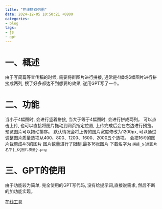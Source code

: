 ```yaml
---
title: "在线拼双列图"
date: 2024-12-05 10:50:21 +0800
categories:
- blog
tags: 
- js
- gpt
---
```


# 一、概述
由于写简篇等宣传稿的时候, 需要将群图片进行拼接, 通常是4幅或6幅图片进行拼接成两列, 搜了好多都达不到想要的效果, 遂用GPT写了一个。
# 二、功能
当小于4幅图时, 会进行竖着拼接, 当大于等于4幅图时, 会进行拼成两列。
可以点击上传, 也可以直接将图片拖动到网页指定位置, 上传完成后会在右边进行预览。
预览图片可以拖动排序。
默认情况会将上传的图片宽度修改为1200px, 可以通过调整图片质量选项从400、800、1200、1600、2000五个选项。
会把16:9的图片裁剪成4:3的图片
图片数量进行了限制,最多16张图片
下载名字为 `拼接_${原图片名字}_${图片质量}.png`
# 三、GPT的使用
由于功能较为简单, 完全使用的GPT写代码, 没有给提示词,直接说需求, 然后不断的加功能实现。

[在线工具](\assets\html\multiple_drag_and_drop_upload_v3.html)
